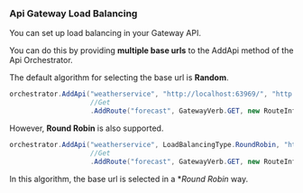 ### Api Gateway Load Balancing

You can set up load balancing in your Gateway API.

You can do this by providing **multiple base urls** to the AddApi method of the Api Orchestrator.

The default algorithm for selecting the base url is **Random**.

```c#
orchestrator.AddApi("weatherservice", "http://localhost:63969/", "http://localhost:63970/")
                    //Get
                    .AddRoute("forecast", GatewayVerb.GET, new RouteInfo { Path = "weatherforecast/forecast", ResponseType = typeof(IEnumerable<WeatherForecast>) })
```

However, **Round Robin** is also supported.

```c#
orchestrator.AddApi("weatherservice", LoadBalancingType.RoundRobin, "http://localhost:63969/", "http://localhost:63970/")
                    //Get
                    .AddRoute("forecast", GatewayVerb.GET, new RouteInfo { Path = "weatherforecast/forecast", ResponseType = typeof(IEnumerable<WeatherForecast>) })
```

In this algorithm, the base url is selected in a **Round Robin* way.
